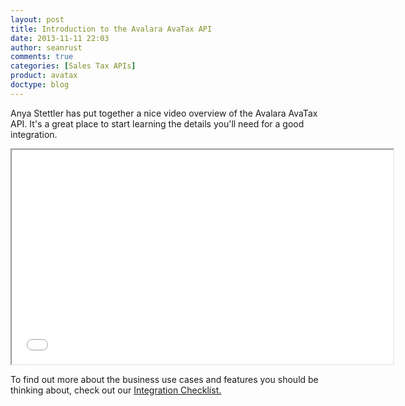 ```yaml
---
layout: post
title: Introduction to the Avalara AvaTax API
date: 2013-11-11 22:03
author: seanrust
comments: true
categories: [Sales Tax APIs]
product: avatax
doctype: blog
---
```

Anya Stettler has put together a nice video overview of the Avalara AvaTax API. It's a great place to start learning the details you'll need for a good integration.

<iframe src="//www.youtube.com/embed/R0WUijv8xKk?rel=0" width="610" height="343"></iframe>

To find out more about the business use cases and features you should be thinking about, check out our <a href="/avatax/certification">Integration Checklist.</a>
